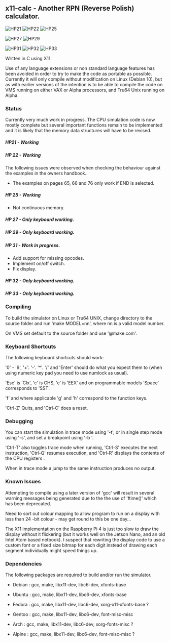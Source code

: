 ## x11-calc - Another RPN (Reverse Polish) calculator.

![HP21](./img/x11-calc-21.png) ![HP22](./img/x11-calc-22.png) ![HP25](./img/x11-calc-25.png) 

![HP27](./img/x11-calc-27.png) ![HP29](./img/x11-calc-29.png)

![HP31](./img/x11-calc-31.png) ![HP32](./img/x11-calc-32.png) ![HP33](./img/x11-calc-33.png)

Written in C using X11.

Use  of any language extensions or non standard language features has  been
avoided in order to try to make the code as portable as possible. Currently
it will only compile without modification on Linux (Debian 10), but as with
earlier  versions of the intention is to be able to compile the code on VMS
running on either VAX or Alpha processors, and Tru64 Unix running on Alpha.

### Status

Currently very much work in progress. The CPU simulation code is now mostly
complete but several important functions remain to be implemented and it is
likely that the memory data structures will have to be revised.

##### HP21 - Working 

##### HP 22 - Working
The  following issues were observed when checking the behaviour against the
examples in the owners handbook..
* The examples on pages 65, 66 and 76 only work if END is selected.

##### HP 25 - Working
* Not continuous memory.

##### HP 27 - Only keyboard working.

##### HP 29 - Only keyboard working.

##### HP 31 - Work in progress.
* Add support for missing opcodes.
* Implement on/off switch.
* Fix display.

##### HP 32 - Only keyboard working.

##### HP 33 - Only keyboard working.

### Compiling

To  build  the  simulator on Linux or Tru64 UNIX, change directory  to  the
source folder and run 'make MODEL=nn', where nn is a valid model number.

On VMS set default to the source folder and use '@make.com'.

### Keyboard Shortcuts

The following keyboard shortcuts should work:

'0' - '9', '+'. '-'. '*'. '/' and 'Enter' should do what you expect them to
(when using numeric key pad you need to use numlock as usual).

'Esc' is 'Clx', 'c' is CHS, 'e' is 'EEX' and on programmable models 'Space'
corresponds to 'SST'. 

'f' and where applicable 'g' and 'h' correspond to the function keys.

'Ctrl-Z' Quits, and 'Ctrl-C' does a reset.

### Debugging

You  can  start the simulation in trace mode using '-t', or in single  step 
mode using '-s', and set a breakpoint using '-b <octal address>'.

'Ctrl-T'  also toggles trace mode when running, 'Ctrl-S' executes the  next
instruction, 'Ctrl-Q' resumes execution, and 'Ctrl-R' displays the contents
of the CPU registers .  

When in trace mode a jump to the same instruction produces no output.

### Known Issues

Attempting to compile using a later version of 'gcc' will result in several
warning  messages being generated due to the the use of 'ftime()' which has
been deprecated.

Need  to sort out colour mapping to allow program to run on a display  with
less than 24 -bit colour - may get round to this be one day...

The  X11 implementation on the Raspberry Pi 4 is just too slow to draw  the
display without it flickering (but it works well on the Jetson Nano, and an
old Intel Atom based netbook). I suspect that rewriting the display code to
use  a custom font or a fixed size bitmap for each digit instead of drawing
each segment individually might speed things up. 

### Dependencies

The following packages are required to build and/or run the simulator.

- Debian : gcc, make, libx11-dev, libc6-dev, xfonts-base

- Ubuntu : gcc, make, libx11-dev, libc6-dev, xfonts-base

- Fedora : gcc, make, libx11-dev, libc6-dev, xorg-x11-xfonts-base ?

- Gentoo : gcc, make, libx11-dev, libc6-dev, font-misc-misc

- Arch   : gcc, make, libx11-dev, libc6-dev, xorg-fonts-misc ?

- Alpine : gcc, make, libx11-dev, libc6-dev, font-misc-misc ?

